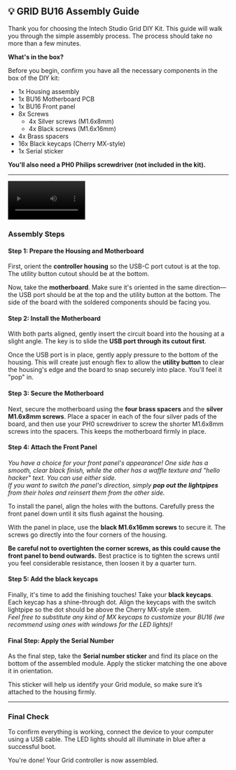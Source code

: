 ## **💡 GRID BU16 Assembly Guide**

Thank you for choosing the Intech Studio Grid DIY Kit. This guide will walk you through the simple assembly process. The process should take no more than a few minutes.

**What's in the box?**

Before you begin, confirm you have all the necessary components in the box of the DIY kit:

* 1x Housing assembly  
* 1x BU16 Motherboard PCB  
* 1x BU16 Front panel  
* 8x Screws  
  * 4x Silver screws (M1.6x8mm)  
  * 4x Black screws (M1.6x16mm)  
* 4x Brass spacers  
* 16x Black keycaps (Cherry MX-style)  
* 1x Serial sticker

**You'll also need a PH0 Philips screwdriver (not included in the kit).**

---
<video controls width="35%">
  <source src="" type="video/mp4" />
</video>

### **Assembly Steps**

#### **Step 1: Prepare the Housing and Motherboard**

First, orient the **controller housing** so the USB-C port cutout is at the top. The utility button cutout should be at the bottom.

Now, take the **motherboard**. Make sure it's oriented in the same direction—the USB port should be at the top and the utility button at the bottom. The side of the board with the soldered components should be facing you.

#### **Step 2: Install the Motherboard**

With both parts aligned, gently insert the circuit board into the housing at a slight angle. The key is to slide the **USB port through its cutout first**.

Once the USB port is in place, gently apply pressure to the bottom of the housing. This will create just enough flex to allow the **utility button** to clear the housing's edge and the board to snap securely into place. You'll feel it "pop" in.

#### **Step 3: Secure the Motherboard**

Next, secure the motherboard using the **four brass spacers** and the **silver** **M1.6x8mm screws**. Place a spacer in each of the four silver pads of the board, and then use your PH0 screwdriver to screw the shorter M1.6x8mm screws into the spacers. This keeps the motherboard firmly in place.

#### **Step 4: Attach the Front Panel**

*You have a choice for your front panel's appearance\! One side has a smooth, clear black finish, while the other has a waffle texture and "hello hacker" text. You can use either side.*  
*If you want to switch the panel's direction, simply **pop out the lightpipes** from their holes and reinsert them from the other side.*

To install the panel, align the holes with the buttons. Carefully press the front panel down until it sits flush against the housing.

With the panel in place, use the **black M1.6x16mm screws** to secure it. The screws go directly into the four corners of the housing.

**Be careful not to overtighten the corner screws, as this could cause the front panel to bend outwards.** Best practice is to tighten the screws until you feel considerable resistance, then loosen it by a quarter turn.

#### **Step 5: Add the black keycaps**

Finally, it's time to add the finishing touches\! Take your **black keycaps**. Each keycap has a shine-through dot. Align the keycaps with the switch lightpipe so the dot should be above the Cherry MX-style stem.   
*Feel free to substitute any kind of MX keycaps to customize your BU16 (we recommend using ones with windows for the LED lights)\!*

#### **Final Step: Apply the Serial Number**

As the final step, take the **Serial number sticker** and find its place on the bottom of the assembled module. Apply the sticker matching the one above it in orientation.

This sticker will help us identify your Grid module, so make sure it’s attached to the housing firmly.  

---

### **Final Check**

To confirm everything is working, connect the device to your computer using a USB cable. The LED lights should all illuminate in blue after a successful boot.

You're done\! Your Grid controller is now assembled.

